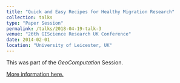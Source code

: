 ```yaml
---
title: "Quick and Easy Recipes for Healthy Migration Research"
collection: talks
type: "Paper Session"
permalink: /talks/2018-04-19-talk-3
venue: "26th GIScience Research UK Conference"
date: 2014-02-01
location: "University of Leicester, UK"
---
```

This was part of the *GeoComputation* Session.

[More information here.](http://leicester.gisruk.org/programme/)
